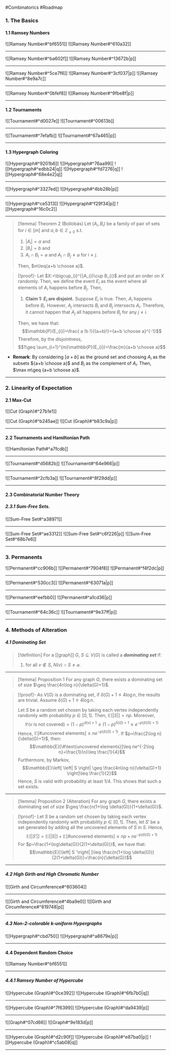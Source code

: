 #Combinatorics #Roadmap 

### 1. The Basics
#### 1.1 Ramsey Numbers

![[Ramsey Number#^bf6551]]
![[Ramsey Number#^610a32]]

---
![[Ramsey Number#^ba602f]]
![[Ramsey Number#^13672b|p]]

---
![[Ramsey Number#^5ce7f6]]
![[Ramsey Number#^3cf037|p]]
![[Ramsey Number#^8e9a7c]]

---
![[Ramsey Number#^0bfef8]]
![[Ramsey Number#^9fbe8f|p]]

---
#### 1.2 Tournaments

![[Tournament#^d0027e]]
![[Tournament#^00613b]]

---
![[Tournament#^7efafb]]
![[Tournament#^67a465|p]]

---
#### 1.3 Hypergraph Coloring

![[Hypergraph#^9201b6]]
![[Hypergraph#^76aa99]]
![[Hypergraph#^edbb24|q]]
![[Hypergraph#^fd7276|q]]
![[Hypergraph#^68e4e2|q]]

---
![[Hypergraph#^3327ed]]
![[Hypergraph#^4bb28b|p]]

---
![[Hypergraph#^ce5313]]
![[Hypergraph#^f29f34|p]]
![[Hypergraph#^16c0c2]]

---

> [!lemma] Theorem 2 (Bollobás)
> Let $(A_{i},B_{i})$ be a family of pair of sets for $i\in[m]$ and $a,b\in \mathbb{Z}_{\geq 0}$ s.t.
> 1. $\left| A_{i} \right|=a$ and 
> 2. $\left| B_{i} \right|=b$ and
> 3. $A_{i}\cap B_{i}=\varnothing$ and $A_{i}\cap B_{j}\neq \varnothing$ for $i\neq j$.  
> 
> Then, $m\leq{a+b \choose a}$.

> [!proof]-
> Let $X:=\bigcup_{i}^{}A_{i}\cup B_{i}$ and put an order on $X$ randomly. Then, we define the event $E_{i}$ as the event where all elements of $A_{i}$ happens before $B_{j}$.  Then, 
> 1. **Claim 1: $E_{i}$ are disjoint.**
>    Suppose $E_{i}$ is true. Then, $A_{i}$ happens before $B_{i}$. However, $A_{j}$ intersects $B_{i}$ and $B_{j}$ intersects $A_{i}$. Therefore, it cannot happen that $A_{j}$ all happens before $B_{j}$ for any $j\neq i$.
> 
> Then, we have that: $$\mathbb{P}(E_{i})=\frac{ a !b !}{(a+b)!}={a+b \choose a}^{-1}$$Therefore, by the disjointness, $$1\geq \sum_{i=1}^{m}\mathbb{P}(E_{i})=\frac{m}{a+b \choose a}$$
- **Remark**: By considering $[a+b]$ as the ground set and choosing $A_{i}$ as the subsets ${a+b \choose a}$ and $B_i$ as the complement of $A_{i}$. Then, $\max m\geq {a+b \choose a}$.
---
### 2. Linearity of Expectation
#### 2.1 Max-Cut
![[Cut (Graph)#^27b1e1]]

![[Cut (Graph)#^b245ae]]
![[Cut (Graph)#^b83c9a|p]]

---
#### 2.2 Tournaments and Hamiltonian Path
![[Hamiltonian Path#^a7fcdb]]

---
![[Tournament#^d5682b]]
![[Tournament#^64e966|p]]

---
![[Tournament#^2cfb3a]]
![[Tournament#^8f29dd|p]]

---
#### 2.3 Combinatorial Number Theory
##### 2.3.1 Sum-Free Sets.
![[Sum-Free Set#^a38971]]

---
![[Sum-Free Set#^ae3312]]
![[Sum-Free Set#^c6f226|p]]
![[Sum-Free Set#^68b7e6]]

---
### 3. Permanents
![[Permanent#^cc906b]]
![[Permanent#^7904f8]]
![[Permanent#^f4f2dc|p]]

---
![[Permanent#^530cc3]]
![[Permanent#^63071a|p]]

---
![[Permanent#^eefbb0]]
![[Permanent#^a1cd36|p]]

---
![[Tournament#^64c36c]]
![[Tournament#^9e37ff|p]]

---

### 4. Methods of Alteration
##### 4.1 Dominating Set
> [!definition]
> For a [[graph]] $G$, $S\subseteq V(G)$ is called a ***dominating set*** if:
> 1. for all $v\notin S$, $N(v)\cap S\neq \varnothing$.

---
> [!lemma] Proposition 1
> For any graph $G$, there exists a dominating set of size $\geq \frac{4n\log n}{\delta(G)+1}$.

> [!proof]-
> As $V(G)$ is a dominating set, if $\delta(G)+1\leq 4\log n$, the results are trivial. Assume $\delta(G)+1\geq 4\log n$. 
> 
> Let $S$ be a random set chosen by taking each vertex independently randomly with probability $p\in[0,1]$. Then, $\mathbb{E}[\left| S \right|]=np$. Moreover, $$\mathbb{P}(v\text{ is not covered})=(1-p)^{d(v)+1}\leq(1-p)^{\delta(G)+1}\leq e^{-p(\delta(G)+1)}$$Hence, $\mathbb{E}[\#\text{uncovered elements}]\leq ne^{-p(\delta(G)+1)}$. If $p=\frac{2\log n}{\delta(G)+1}$, then: $$\mathbb{E}[\#\text{uncovered elements}]\leq ne^{-2\log n}=\frac{1}{n}\leq \frac{1}{4}$$Furthermore, by Markov, $$\mathbb{E}\left[ \left| S \right| \geq  \frac{4n\log n}{\delta(G)+1} \right]\leq \frac{1}{2}$$Hence, $S$ is valid with probability at least $1 /4$. This shows that such a set exists. 
---
> [!lemma] Proposition 2 (Alteration)
> For any graph $G$, there exists a dominating set of size $\geq \frac{n(1+\log \delta(G))}{1+\delta(G)}$.

> [!proof]-
> Let $S$ be a random set chosen by taking each vertex independently randomly with probability $p\in[0,1]$. Then, let $S'$ be a set generated by adding all the uncovered elements of $S$ in $S$. Hence, $$\mathbb{E}[\left| S' \right| ]=\mathbb{E}[\left| S \right| ]+\mathbb{E}[\#\text{uncovered elements}]\leq np+ne^{-p(\delta(G)+1)}$$For $p=\frac{1+\log\delta(G)}{2(1+\delta(G))}$, we have that: $$\mathbb{E}[\left| S '\right| ]\leq \frac{n(1+\log \delta(G))}{2(1+\delta(G))}+\frac{n}{\delta(G)}$$

---
##### 4.2 High Girth and High Chromatic Number
![[Girth and Circumference#^803604]]

---
![[Girth and Circumference#^4ba9e0]]
![[Girth and Circumference#^819748|p]]

---
##### 4.3 Non-2-colorable $k$-uniform Hypergraphs
![[Hypergraph#^cbd750]]
![[Hypergraph#^a8679e|p]]

---
#### 4.4 Dependent Random Choice
![[Ramsey Number#^bf6551]]

---
##### 4.4.1 Ramsey Number of Hypercube

![[Hypercube (Graph)#^0ce392]]
![[Hypercube (Graph)#^6fb7b0|q]]

---
![[Hypercube (Graph)#^7f6399]]
![[Hypercube (Graph)#^da9439|p]]

---
![[Graph#^07cd66]]
![[Graph#^9e183d|p]]

---
![[Hypercube (Graph)#^d2c90f]]
![[Hypercube (Graph)#^e87ba0|p]]
![[Hypercube (Graph)#^c5ab08|q]]

---
